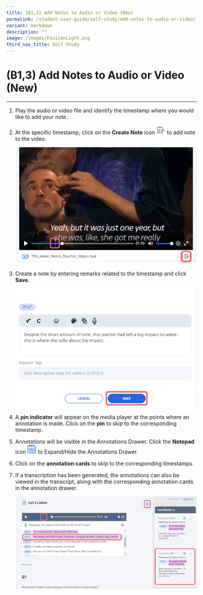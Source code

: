 ```yaml
---
title: (B1,3) Add Notes to Audio or Video (New)
permalink: /student-user-guide/self-study/add-notes-to-audio-or-video/
variant: markdown
description: ""
image: /images/FaviconLight.png
third_nav_title: Self Study
---
```

<h1>(B1,3) Add Notes to Audio or Video (New)</h1>
<hr>
<ol>
<li>
<p>Play the audio or video file and identify the timestamp where you would like to add your note.</p>
</li>
<li>
<p>At the specific timestamp, click on the <strong>Create Note</strong> icon <img style="width:1.5rem; display: inline;" src="/images/Icons/createnote.svg"> to add note to the video.</p>
<p><img alt="Add Notes to Audio or Video" src="/images/1Student/SS_Addnotesaudio.png"></p>
</li>
<li>
<p>Create a note by entering remarks related to the timestamp and click <strong>Save</strong>.</p>
<p><img alt="Add Notes to Audio or Video" src="/images/1Student/SS_Addnotesaudio1.png"></p>
</li>
<li>
<p>A <strong>pin indicator</strong> will appear on the media player at the points where an annotation is made. Click on the <strong>pin</strong> to skip to the corresponding timestamp.</p>
</li>
<li>
<p>Annotations will be visible in the Annotations Drawer. Click the&nbsp;<strong>Notepad</strong> icon <img style="width:1.5rem; display: inline;" src="/images/Icons/Note.svg"> to Expand/Hide the Annotations Drawer.</p>
</li>
<li>
<p>Click on the <strong>annotation cards</strong> to skip to the corresponding timestamps.</p>
</li>
<li>
<p>If a transcription has been generated, the annotations can also be viewed in the transcript, along with the corresponding annotation cards in the annotation drawer.</p>
<p><img alt="Add Notes to Audio or Video" src="/images/1Student/SS_AnnotateImage2.png"></p>
</li>
</ol>